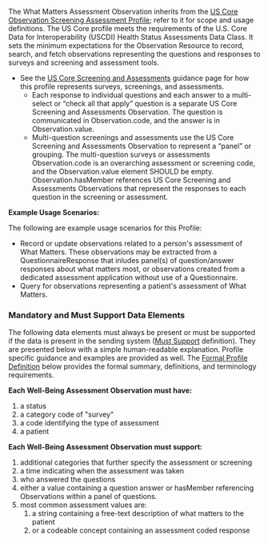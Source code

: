 The What Matters Assessment Observation inherits from the [US Core Observation Screening Assessment Profile](http://hl7.org/fhir/us/core/STU6.1/StructureDefinition-us-core-observation-screening-assessment.html); refer to it for scope and usage definitions. The US Core profile meets the requirements of the U.S. Core Data for Interoperability (USCDI) Health Status Assessments Data Class. It sets the minimum expectations for the Observation Resource to record, search, and fetch observations representing the questions and responses to surveys and screening and assessment tools.

* See the [US Core Screening and Assessments](https://hl7.org/fhir/us/core/STU6.1/screening-and-assessments.html) guidance page for how this profile represents surveys, screenings, and assessments.
  * Each response to individual questions and each answer to a multi-select or “check all that apply” question is a separate US Core Screening and Assessments Observation. The question is communicated in Observation.code, and the answer is in Observation.value.
  * Multi-question screenings and assessments use the US Core Screening and Assessments Observation to represent a “panel” or grouping. The multi-question surveys or assessments Observation.code is an overarching assessment or screening code, and the Observation.value element SHOULD be empty. Observation.hasMember references US Core Screening and Assessments Observations that represent the responses to each question in the screening or assessment.

**Example Usage Scenarios:**

The following are example usage scenarios for this Profile:
* Record or update observations related to a person's assessment of What Matters. These observations may be extracted from a QuestionnaireResponse that inludes panel(s) of question/answer responses about what matters most, or observations created from a dedicated assessment application without use of a Questionnaire.
* Query for observations representing a patient's assessment of What Matters.

### Mandatory and Must Support Data Elements

The following data elements must always be present or must be supported if the data is present in the sending system ([Must Support](formal_specification.html#must-support) definition). They are presented below with a simple human-readable explanation.  Profile specific guidance and examples are provided as well.  The [Formal Profile Definition](#profile) below provides the formal summary, definitions, and terminology requirements.

**Each Well-Being Assessment Observation must have:**

1. a status
1. a category code of "survey"
1. a code identifying the type of assessment
1. a patient

**Each Well-Being Assessment Observation must support:**

1. additional categories that further specify the assessment or screening
1. a time indicating when the assessment was taken
1. who answered the questions
1. either a value containing a question answer or hasMember referencing Observations within a panel of questions.
1. most common assessment values are:
   1. a string containing a free-text description of what matters to the patient
   1. or a codeable concept containing an assessment coded response
